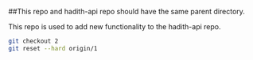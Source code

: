 ##This repo and hadith-api repo should have the same parent directory.

This repo is used to add new functionality to the hadith-api repo.

```bash
git checkout 2
git reset --hard origin/1
```